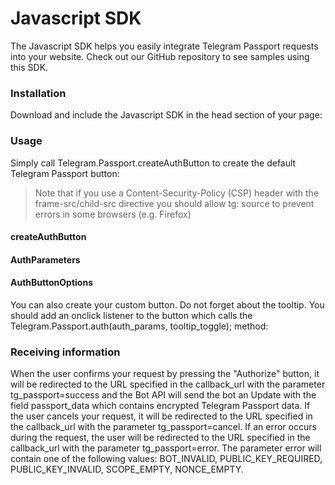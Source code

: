 # Javascript SDK
The Javascript SDK helps you easily integrate Telegram Passport requests into your website. Check out our GitHub repository to see samples using this SDK.
### Installation
Download and include the Javascript SDK in the head section of your page:
### Usage
Simply call Telegram.Passport.createAuthButton to create the default Telegram Passport button:
> Note that if you use a Content-Security-Policy (CSP) header with the frame-src/child-src directive you should allow tg: source to prevent errors in some browsers (e.g. Firefox)
#### createAuthButton
#### AuthParameters
#### AuthButtonOptions
You can also create your custom button. Do not forget about the tooltip. You should add an onclick listener to the button which calls the Telegram.Passport.auth(auth_params, tooltip_toggle); method:
### Receiving information
When the user confirms your request by pressing the "Authorize" button, it will be redirected to the URL specified in the callback_url with the parameter tg_passport=success and the Bot API will send the bot an Update with the field passport_data which contains encrypted Telegram Passport data.
If the user cancels your request, it will be redirected to the URL specified in the callback_url with the parameter tg_passport=cancel.
If an error occurs during the request, the user will be redirected to the URL specified in the callback_url with the parameter tg_passport=error. The parameter error will contain one of the following values: BOT_INVALID, PUBLIC_KEY_REQUIRED, PUBLIC_KEY_INVALID, SCOPE_EMPTY, NONCE_EMPTY.
